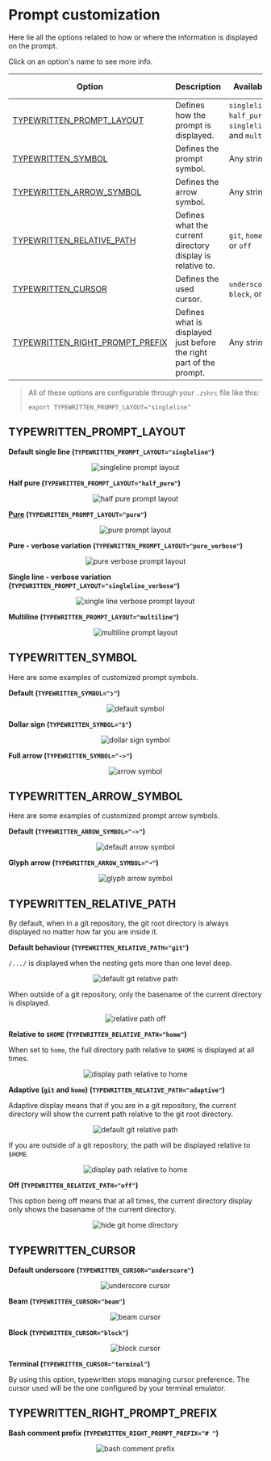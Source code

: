 # Prompt customization

Here lie all the options related to how or where the information is displayed on the prompt.

Click on an option's name to see more info.

| Option                                                              | Description                                                         | Available options                                                         | Default value |
| ------------------------------------------------------------------- | ------------------------------------------------------------------- | ------------------------------------------------------------------------- | ------------- |
| [TYPEWRITTEN_PROMPT_LAYOUT](#typewritten_prompt_layout)             | Defines how the prompt is displayed.                                | `singleline`, `half_pure` , `pure`, `singleline_verbose`, and `multiline` | `singleline`  |
| [TYPEWRITTEN_SYMBOL](#typewritten_symbol)                           | Defines the prompt symbol.                                          | Any string value                                                          | `❯`           |
| [TYPEWRITTEN_ARROW_SYMBOL](#typewritten_arrow_symbol)               | Defines the arrow symbol.                                           | Any string value                                                          | `->`          |
| [TYPEWRITTEN_RELATIVE_PATH](#typewritten_relative_path)             | Defines what the current directory display is relative to.          | `git`, `home`, `adaptive`, or `off`                                       | `git`         |
| [TYPEWRITTEN_CURSOR](#typewritten_cursor)                           | Defines the used cursor.                                            | `underscore`, `beam`, `block`, or `terminal`                              | `underscore`  |
| [TYPEWRITTEN_RIGHT_PROMPT_PREFIX](#typewritten_right_prompt_prefix) | Defines what is displayed just before the right part of the prompt. | Any string                                                                |               |

> All of these options are configurable through your `.zshrc` file like this:
>
> ```shell
> export TYPEWRITTEN_PROMPT_LAYOUT="singleline"
> ```

## TYPEWRITTEN_PROMPT_LAYOUT

**Default single line (`TYPEWRITTEN_PROMPT_LAYOUT="singleline"`)**

<p align="center">
  <img src="_media/layouts/singleline.png" alt="singleline prompt layout" />
</p>

**Half pure (`TYPEWRITTEN_PROMPT_LAYOUT="half_pure"`)**

<p align="center">
  <img src="_media/layouts/half_pure.png" alt="half pure prompt layout" />
</p>

**[Pure](https://github.com/sindresorhus/pure) (`TYPEWRITTEN_PROMPT_LAYOUT="pure"`)**

<p align="center">
  <img src="_media/layouts/pure.png" alt="pure prompt layout" />
</p>

**Pure - verbose variation (`TYPEWRITTEN_PROMPT_LAYOUT="pure_verbose"`)**

<p align="center">
  <img src="_media/layouts/pure_verbose.png" alt="pure verbose prompt layout" />
</p>

**Single line - verbose variation (`TYPEWRITTEN_PROMPT_LAYOUT="singleline_verbose"`)**

<p align="center">
  <img src="_media/layouts/singleline_verbose.png" alt="single line verbose prompt layout" />
</p>

**Multiline (`TYPEWRITTEN_PROMPT_LAYOUT="multiline"`)**

<p align="center">
  <img src="_media/layouts/multiline.png" alt="multiline prompt layout" />
</p>

## TYPEWRITTEN_SYMBOL

Here are some examples of customized prompt symbols.

**Default (`TYPEWRITTEN_SYMBOL="❯"`)**

<p align="center">
  <img src="_media/symbols/default.png" alt="default symbol" />
</p>

**Dollar sign (`TYPEWRITTEN_SYMBOL="$"`)**

<p align="center">
  <img src="_media/symbols/dollar_sign.png" alt="dollar sign symbol" />
</p>

**Full arrow (`TYPEWRITTEN_SYMBOL="->"`)**

<p align="center">
  <img src="_media/symbols/arrow.png" alt="arrow symbol" />
</p>

## TYPEWRITTEN_ARROW_SYMBOL

Here are some examples of customized prompt arrow symbols.

**Default (`TYPEWRITTEN_ARROW_SYMBOL="->"`)**

<p align="center">
  <img src="_media/arrow_symbols/default.png" alt="default arrow symbol" />
</p>

**Glyph arrow (`TYPEWRITTEN_ARROW_SYMBOL="➜"`)**

<p align="center">
  <img src="_media/arrow_symbols/glyph_arrow.png" alt="glyph arrow symbol" />
</p>

## TYPEWRITTEN_RELATIVE_PATH

By default, when in a git repository, the git root directory is always displayed no matter how far you are inside it.

**Default behaviour (`TYPEWRITTEN_RELATIVE_PATH="git"`)**

`/.../` is displayed when the nesting gets more than one level deep.

<p align="center">
  <img src="_media/git_relative_path/git_relative_path.png" alt="default git relative path" />
</p>

When outside of a git repository, only the basename of the current directory is displayed.

<p align="center">
 <img src="_media/relative_path_off.png" alt="relative path off" />
</p>

**Relative to `$HOME` (`TYPEWRITTEN_RELATIVE_PATH="home"`)**

When set to `home`, the full directory path relative to `$HOME` is displayed at all times.

<p align="center">
  <img src="_media/home_relative_path.png" alt="display path relative to home" />
</p>

**Adaptive (`git` and `home`) (`TYPEWRITTEN_RELATIVE_PATH="adaptive"`)**

Adaptive display means that if you are in a git repository, the current directory will show the current path relative to the git root directory.

<p align="center">
  <img src="_media/git_relative_path/git_relative_path.png" alt="default git relative path" />
</p>

If you are outside of a git repository, the path will be displayed relative to `$HOME`.

<p align="center">
  <img src="_media/adaptive_home_relative_path.png" alt="display path relative to home" />
</p>

**Off (`TYPEWRITTEN_RELATIVE_PATH="off"`)**

This option being off means that at all times, the current directory display only shows the basename of the current directory.

<p align="center">
  <img src="_media/git_relative_path/git_no_relative_path.png" alt="hide git home directory" />
</p>

## TYPEWRITTEN_CURSOR

**Default underscore (`TYPEWRITTEN_CURSOR="underscore"`)**

<p align="center">
  <img src="_media/cursors/underscore.png" alt="underscore cursor" />
</p>

**Beam (`TYPEWRITTEN_CURSOR="beam"`)**

<p align="center">
  <img src="_media/cursors/beam.png" alt="beam cursor" />
</p>

**Block (`TYPEWRITTEN_CURSOR="block"`)**

<p align="center">
  <img src="_media/cursors/block.png" alt="block cursor" />
</p>

**Terminal (`TYPEWRITTEN_CURSOR="terminal"`)**

By using this option, typewritten stops managing cursor preference. The cursor used will be the one configured by your terminal emulator.

## TYPEWRITTEN_RIGHT_PROMPT_PREFIX

**Bash comment prefix (`TYPEWRITTEN_RIGHT_PROMPT_PREFIX="# "`)**

<p align="center">
  <img src="_media/right_prompt_prefix.png" alt="bash comment prefix" />
</p>
